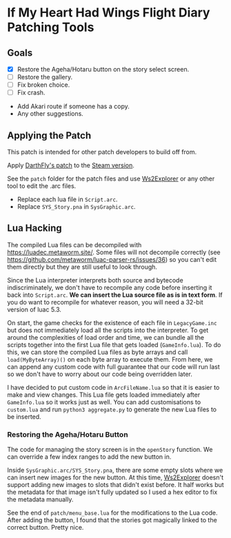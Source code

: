# If My Heart Had Wings Flight Diary Patching Tools

## Goals

- [x] Restore the Ageha/Hotaru button on the story select screen.
- [ ] Restore the gallery.
- [ ] Fix broken choice.
- [ ] Fix crash.
- Add Akari route if someone has a copy.
- Any other suggestions.

## Applying the Patch

This patch is intended for other patch developers to build off from.

Apply [DarthFly's patch](https://www.reddit.com/r/IMHHW/comments/10ul2nc/if_my_heart_had_wings_flight_diary_restoration/) to the [Steam version](https://vndb.org/r58996).

See the `patch` folder for the patch files and use [Ws2Explorer](../Ws2Explorer) or any other tool to edit the .arc files.

- Replace each lua file in `Script.arc`.
- Replace `SYS_Story.pna` in `SysGraphic.arc`.

## Lua Hacking

The compiled Lua files can be decompiled with <https://luadec.metaworm.site/>. Some files will not decompile correctly (see <https://github.com/metaworm/luac-parser-rs/issues/36>) so you can't edit them directly but they are still useful to look through.

Since the Lua interpreter interprets both source and bytecode indiscriminately, we don't have to recompile any code before inserting it back into `Script.arc`. **We can insert the Lua source file as is in text form**. If you do want to recompile for whatever reason, you will need a 32-bit version of luac 5.3.

On start, the game checks for the existence of each file in `LegacyGame.inc` but does not immediately load all the scripts into the interpreter. To get around the complexities of load order and time, we can bundle all the scripts together into the first Lua file that gets loaded (`GameInfo.lua`). To do this, we can store the compiled Lua files as byte arrays and call `load(MyByteArray)()` on each byte array to execute them. From here, we can append any custom code with full guarantee that our code will run last so we don't have to worry about our code being overridden later.

I have decided to put custom code in `ArcFileName.lua` so that it is easier to make and view changes. This Lua file gets loaded immediately after `GameInfo.lua` so it works just as well. You can add customisations to `custom.lua` and run `python3 aggregate.py` to generate the new Lua files to be inserted.

### Restoring the Ageha/Hotaru Button

The code for managing the story screen is in the `openStory` function. We can override a few index ranges to add the new button in.

Inside `SysGraphic.arc/SYS_Story.pna`, there are some empty slots where we can insert new images for the new button. At this time, [Ws2Explorer](../Ws2Explorer) doesn't support adding new images to slots that didn't exist before. It half works but the metadata for that image isn't fully updated so I used a hex editor to fix the metadata manually.

See the end of `patch/menu_base.lua` for the modifications to the Lua code. After adding the button, I found that the stories got magically linked to the correct button. Pretty nice.

